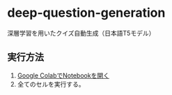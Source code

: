 # deep-question-generation
深層学習を用いたクイズ自動生成（日本語T5モデル）

## 実行方法

1. [Google ColabでNotebookを開く](https://colab.research.google.com/github/sonoisa/deep-question-generation/blob/main/T5_ja_question_generation.ipynb)
2. 全てのセルを実行する。
